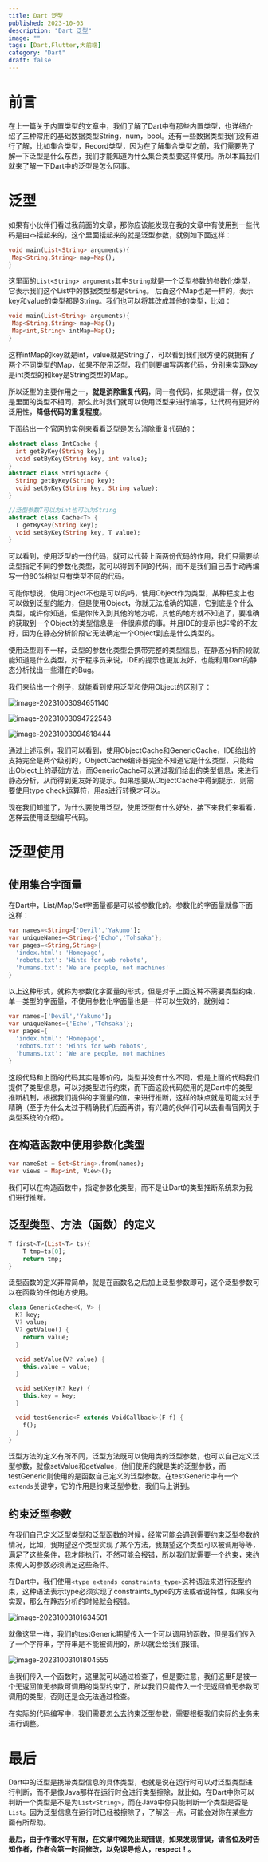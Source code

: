 ```yaml
---
title: Dart 泛型
published: 2023-10-03
description: "Dart 泛型"
image: ""
tags: [Dart,Flutter,大前端]
category: "Dart"
draft: false
---
```

# 前言

在上一篇关于内置类型的文章中，我们了解了Dart中有那些内置类型，也详细介绍了三种常用的基础数据类型String，num，bool。还有一些数据类型我们没有进行了解，比如集合类型，Record类型，因为在了解集合类型之前，我们需要先了解一下泛型是什么东西，我们才能知道为什么集合类型要这样使用。所以本篇我们就来了解一下Dart中的泛型是怎么回事。

# 泛型

如果有小伙伴们看过我前面的文章，那你应该能发现在我的文章中有使用到一些代码是由`<>`括起来的，这个里面括起来的就是泛型参数，就例如下面这样：

```dart
void main(List<String> arguments){
 Map<String,String> map=Map();   
}
```

这里面的`List<String> arguments`其中`String`就是一个泛型参数的参数化类型，它表示我们这个List中的数据类型都是`String`。 后面这个Map也是一样的，表示key和value的类型都是String。我们也可以将其改成其他的类型，比如：

```dart
void main(List<String> arguments){
 Map<String,String> map=Map();  
 Map<int,String> intMap=Map();   
}
```

这样intMap的key就是int，value就是String了，可以看到我们很方便的就拥有了两个不同类型的Map，如果不使用泛型，我们则要编写两套代码，分别来实现key是int类型的和key是String类型的Map。

所以泛型的主要作用之一，**就是消除重复代码**，同一套代码，如果逻辑一样，仅仅是里面的类型不相同，那么此时我们就可以使用泛型来进行编写，让代码有更好的泛用性，**降低代码的重复程度**。

下面给出一个官网的实例来看看泛型是怎么消除重复代码的：

```dart
abstract class IntCache {
  int getByKey(String key);
  void setByKey(String key, int value);
}
abstract class StringCache {
  String getByKey(String key);
  void setByKey(String key, String value);
}

//泛型参数T可以为int也可以为String
abstract class Cache<T> {
  T getByKey(String key);
  void setByKey(String key, T value);
}
```

可以看到，使用泛型的一份代码，就可以代替上面两份代码的作用，我们只需要给泛型指定不同的参数化类型，就可以得到不同的代码，而不是我们自己去手动再编写一份90%相似只有类型不同的代码。

可能你想说，使用Object不也是可以的吗，使用Object作为类型，某种程度上也可以做到泛型的能力，但是使用Object，你就无法准确的知道，它到底是个什么类型，或许你知道，但是你传入到其他的地方呢，其他的地方就不知道了，要准确的获取到一个Object的类型信息是一件很麻烦的事。并且IDE的提示也非常的不友好，因为在静态分析阶段它无法确定一个Object到底是什么类型的。

使用泛型则不一样，泛型的参数化类型会携带完整的类型信息，在静态分析阶段就能知道是什么类型，对于程序员来说，IDE的提示也更加友好，也能利用Dart的静态分析找出一些潜在的Bug。

我们来给出一个例子，就能看到使用泛型和使用Object的区别了：

![image-20231003094651140](./Dart%E6%B3%9B%E5%9E%8B.assets/897b8110242e6a9f37f2e8682c5c714d.png)

![image-20231003094722548](./Dart%E6%B3%9B%E5%9E%8B.assets/689b96b5f0cc0797e65c0b7c0aa58c09.png)

![image-20231003094818444](./Dart%E6%B3%9B%E5%9E%8B.assets/8a36529a3d943133e5feea382e025386.png)

通过上述示例，我们可以看到，使用ObjectCache和GenericCache，IDE给出的支持完全是两个级别的，ObjectCache编译器完全不知道它是什么类型，只能给出Object上的基础方法，而GenericCache可以通过我们给出的类型信息，来进行静态分析，从而得到更友好的提示。如果想要从ObjectCache中得到提示，则需要使用type check运算符，用as进行转换才可以。

现在我们知道了，为什么要使用泛型，使用泛型有什么好处，接下来我们来看看，怎样去使用泛型编写代码。

# 泛型使用

## 使用集合字面量

在Dart中，List/Map/Set字面量都是可以被参数化的。参数化的字面量就像下面这样：

```dart
var names=<String>['Devil','Yakumo'];
var uniqueNames=<String>{'Echo','Tohsaka'};
var pages=<String,String>{
  'index.html': 'Homepage',
  'robots.txt': 'Hints for web robots',
  'humans.txt': 'We are people, not machines'
}
```

以上这种形式，就称为参数化字面量的形式，但是对于上面这种不需要类型约束，单一类型的字面量，不使用参数化字面量也是一样可以生效的，就例如：

```dart
var names=['Devil','Yakumo'];
var uniqueNames={'Echo','Tohsaka'};
var pages={
  'index.html': 'Homepage',
  'robots.txt': 'Hints for web robots',
  'humans.txt': 'We are people, not machines'
}
```

这段代码和上面的代码其实是等价的，类型并没有什么不同，但是上面的代码我们提供了类型信息，可以对类型进行约束，而下面这段代码使用的是Dart中的类型推断机制，根据我们提供的字面量的值，来进行推断，这样的缺点就是可能太过于精确（至于为什么太过于精确我们后面再讲，有兴趣的伙伴们可以去看看官网关于类型系统的介绍）。

## 在构造函数中使用参数化类型

```dart
var nameSet = Set<String>.from(names);
var views = Map<int, View>();
```

我们可以在构造函数中，指定参数化类型，而不是让Dart的类型推断系统来为我们进行推断。

## 泛型类型、方法（函数）的定义

```dart
T first<T>(List<T> ts){
    T tmp=ts[0];
    return tmp;
}
```

泛型函数的定义非常简单，就是在函数名之后加上泛型参数即可，这个泛型参数可以在函数的任何地方使用。

```dart
class GenericCache<K, V> {
  K? key;
  V? value;
  V? getValue() {
    return value;
  }

  void setValue(V? value) {
    this.value = value;
  }

  void setKey(K? key) {
    this.key = key;
  }

  void testGeneric<F extends VoidCallback>(F f) {
    f();
  }
}
```

泛型方法的定义有所不同，泛型方法既可以使用类的泛型参数，也可以自己定义泛型参数，就像setValue和getValue，他们使用的就是类的泛型参数，而testGeneric则使用的是函数自己定义的泛型参数。在testGeneric中有一个`extends`关键字，它的作用是约束泛型参数，我们马上讲到。

## 约束泛型参数

在我们自己定义泛型类型和泛型函数的时候，经常可能会遇到需要约束泛型参数的情况，比如，我期望这个类型实现了某个方法，我期望这个类型可以被调用等等，满足了这些条件，我才能执行，不然可能会报错，所以我们就需要一个约束，来约束传入的参数必须满足这些条件。

在Dart中，我们使用`<type extends constraints_type>`这种语法来进行泛型约束，这种语法表示type必须实现了constraints_type的方法或者说特性，如果没有实现，那么在静态分析的时候就会报错。

![image-20231003101634501](./Dart%E6%B3%9B%E5%9E%8B.assets/1045f5c97ca28661ec0f2aac0a27e5af.png)

就像这里一样，我们的testGeneric期望传入一个可以调用的函数，但是我们传入了一个字符串，字符串是不能被调用的，所以就会给我们报错。

![image-20231003101804555](./Dart%E6%B3%9B%E5%9E%8B.assets/65d0f303cfcc161d8a580cf00ee2c44e.png)

当我们传入一个函数时，这里就可以通过检查了，但是要注意，我们这里F是被一个无返回值无参数可调用的类型约束了，所以我们只能传入一个无返回值无参数可调用的类型，否则还是会无法通过检查。

在实际的代码编写中，我们需要怎么去约束泛型参数，需要根据我们实际的业务来进行调整。

# 最后

Dart中的泛型是携带类型信息的具体类型，也就是说在运行时可以对泛型类型进行判断，而不是像Java那样在运行时会进行类型擦除，就比如，在Dart中你可以判断一个类型是不是为`List<String>`，而在Java中你只能判断一个类型是否是 `List`。因为泛型信息在运行时已经被擦除了，了解这一点，可能会对你在某些方面有所帮助。

**最后，由于作者水平有限，在文章中难免出现错误，如果发现错误，请各位及时告知作者，作者会第一时间修改，以免误导他人，respect！。**